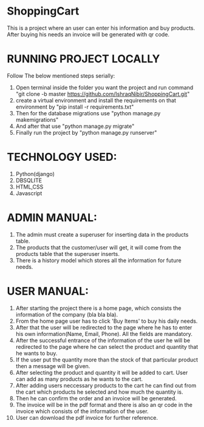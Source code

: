 # ShoppingCart

This is a project where an user can enter his information and buy products. After buying his needs an invoice will be generated with qr code.

# RUNNING PROJECT LOCALLY
Follow The below mentioned steps serially:
1. Open terminal inside the folder you want the project and run command "git clone -b master https://github.com/IshraqNibir/ShoppingCart.git"
2. create a virtual environment and install the requirements on that environment by "pip install -r requirements.txt"
3. Then for the database migrations use "python manage.py makemigrations"
4. And after that use "python manage.py migrate"
5. Finally run the project by "python manage.py runserver"

# TECHNOLOGY USED:
1. Python(django)
2. DBSQLITE
3. HTML,CSS
4. Javascript


# ADMIN MANUAL:
1. The admin must create a superuser for inserting data in the products table.
2. The products that the customer/user will get, it will come from the products table that the superuser inserts.
3. There is a history model which stores all the information for future needs.


# USER MANUAL:
1. After starting the project there is a home page, which consists the information of the company (bla bla bla).
2. From the home page user has to click 'Buy Items' to buy his daily needs.
3. After that the user will be redirected to the page where he has to enter his own information(Name, Email, Phone). All the fields are mandatory.
4. After the successful entrance of the information of the user he will be redirected to the page where he can select the product and quantity that he wants to   buy.
5. If the user put the quantity more than the stock of that particular product then a message will be given.
6. After selecting the product and quantity it will be added to cart. User can add as many products as he wants to the cart.
7. After adding users neccessary products to the cart he can find out from the cart which products he selected and how much the quantity is.
8. Then he can confirm the order and an invoice will be generated.
9. The invoice will be in the pdf format and there is also an qr code in the invoice which consists of the information of the user.
10. User can download the pdf invoice for further reference.
